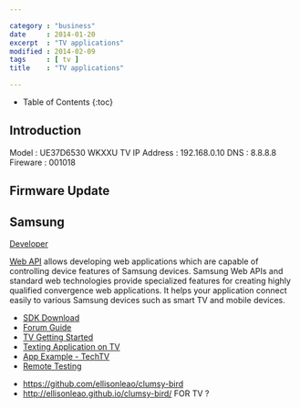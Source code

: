 ```yaml
---

category : "business"
date     : 2014-01-20
excerpt  : "TV applications"
modified : 2014-02-09
tags     : [ tv ]
title    : "TV applications"

---
```


* Table of Contents
{:toc}

## Introduction

Model         : UE37D6530 WKXXU
TV IP Address : 192.168.0.10
DNS           : 8.8.8.8
Fireware      : 001018

## Firmware Update

## Samsung

[Developer][]

[Web API][] allows developing web applications which are capable of controlling
device features of Samsung devices. Samsung Web APIs and standard web technologies provide specialized features for creating highly qualified convergence web applications. It helps your application connect easily to various Samsung devices such as smart TV and mobile devices.

* [SDK Download][]
* [Forum Guide][]
* [TV Getting Started][]
* [Texting Application on TV][]
* [App Example - TechTV][]
* [Remote Testing][]

[Developer]:http://developer.samsung.com/
[Web API]:http://developer.samsung.com/samsung-web-api
[Forum Guide]:http://www.samsungdforum.com/guide/
[Texting Application on TV]:http://www.samsungdforum.com/Guide/art00013/index.html
[TV Getting Started]:http://www.samsungdforum.com/Support/BeginningforSmartTV
[SDK Download]:http://www.samsungdforum.com/Devtools/Sdkdownload
[App Example - TechTV]:https://github.com/kimptoc/BritishTechTVBasic/
[Remote Testing]:https://rts.samsungdforum.com/

- https://github.com/ellisonleao/clumsy-bird
- http://ellisonleao.github.io/clumsy-bird/ FOR TV ?
